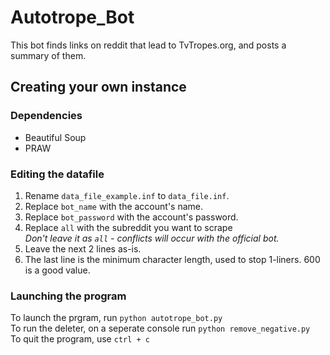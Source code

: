 Autotrope_Bot
=============
This bot finds links on reddit that lead to TvTropes.org, and posts a summary of them.

## Creating your own instance
### Dependencies
* Beautiful Soup
* PRAW

### Editing the datafile
1. Rename `data_file_example.inf` to `data_file.inf`.
2. Replace `bot_name` with the account's name.
3. Replace `bot_password` with the account's password.
4. Replace `all` with the subreddit you want to scrape  
  *Don't leave it as `all` - conflicts will occur with the official bot.*
5. Leave the next 2 lines as-is.
6. The last line is the minimum character length, used to stop 1-liners. 600 is a good value.

### Launching the program
To launch the prgram, run `python autotrope_bot.py`  
To run the deleter, on a seperate console run `python remove_negative.py`  
To quit the program, use `ctrl + c`
